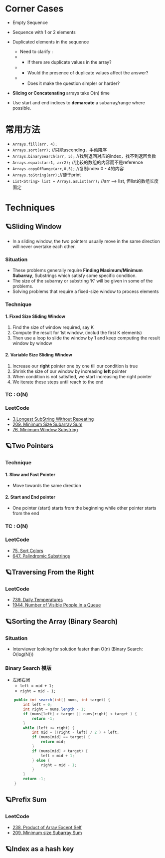 # Corner Cases
* Empty Sequence
* Sequence with 1 or 2 elements
* Duplicated elements in the sequence 
  * Need to clarify : 
  * - If there are duplicate values in the array? 
  * - Would the presence of duplicate values affect the answer?
  * - Does it make the question simpler or harder?

* **Slicing or Concatenating** arrays take O(n) time
* Use start and end indices to **demarcate** a subarray/range where possible.
# 常用方法
* `Arrays.fill(arr, 4);`
* `Arrays.sort(arr);` //只能ascending，手动降序
* `Arrays.binarySearch(arr, 5);` //找到返回对应的index，找不到返回负数
* `Arrays.equals(arr1, arr2);` //比较的数组的内容而不是reference
* `Arrays.copyOfRange(arr,0,5);` //复制index 0 - 4的内容
* `Arrays.toString(arr);`//便于print
* `List<String> list = Arrays.asList(arr);` //arr --> list, 但list的数组长度固定
# Techniques
## 🪐Sliding Window
* In a sliding window, the two pointers usually move in the same direction will never overtake each other.
### Situation
* These problems generally require **Finding Maximum/Minimum Subarray**, Substrings which satisfy some specific condition.
* The size of the subarray or substring ‘K’ will be given in some of the problems.
* Solving problems that require a fixed-size window to process elements

### Technique
#### 1. Fixed Size Sliding Window
1. Find the size of window required, say K
2. Compute the result for 1st window, (includ the first K elements)
3. Then use a loop to slide the window by 1 and keep computing the result window by window
#### 2. Variable Size Sliding Window
1. Increase our **right** pointer one by one till our condition is true
2. Shrink the size of our window by increasing **left** pointer
3. When condition is not satisfied, we start increasing the right pointer 
4. We iterate these steps until reach to the end

### TC : O(N)
### LeetCode
* [3.Longest SubString Without Repeating](https://leetcode.com/problems/longest-substring-without-repeating-characters/)
* [209. Minimum Size Subarray Sum](https://leetcode.com/problems/minimum-size-subarray-sum/)
* [76. Minimum Window Substring](https://leetcode.com/problems/minimum-window-substring/)

## 🪐Two Pointers
### Technique
#### 1. Slow and Fast Pointer 
* Move towards the same direction
#### 2. Start and End pointer
* One pointer (start) starts from the beginning while other pointer starts from the end

### TC : O(N)
### LeetCode
* [75. Sort Colors](https://leetcode.com/problems/sort-colors/)
* [647. Palindromic Substrings](https://leetcode.com/problems/palindromic-substrings/description/)

## 🪐Traversing From the Right
### LeetCode
* [739. Daily Temperatures](https://leetcode.com/problems/daily-temperatures/)
* [1944. Number of Visible People in a Queue](https://leetcode.com/problems/number-of-visible-people-in-a-queue/)

## 🪐Sorting the Array (Binary Search)
### Situation
* Interviewer looking for solution faster than O(n) (Binary Search: O(log(N)))

### Binary Search 模版
* 左闭右闭
  * `left = mid + 1;`
  * `right = mid - 1;`
```java
    public int search(int[] nums, int target) {
        int left = 0;
        int right = nums.length - 1;
        if (nums[left] > target || nums[right] < target ) {
            return -1;
        }
        while (left <= right) {
            int mid = ((right - left) / 2 ) + left;
            if (nums[mid] == target) {
                return mid;
            }
            if (nums[mid] < target) {
                left = mid + 1;
            } else {
                right = mid - 1;
            }
        }
        return -1;
    }
```

## 🪐Prefix Sum
### LeetCode
* [238. Product of Array Except Self](https://leetcode.com/problems/product-of-array-except-self/)
* [209. Minimum size Subarray Sum](https://leetcode.com/problems/minimum-size-subarray-sum/)

## 🪐Index as a hash key
